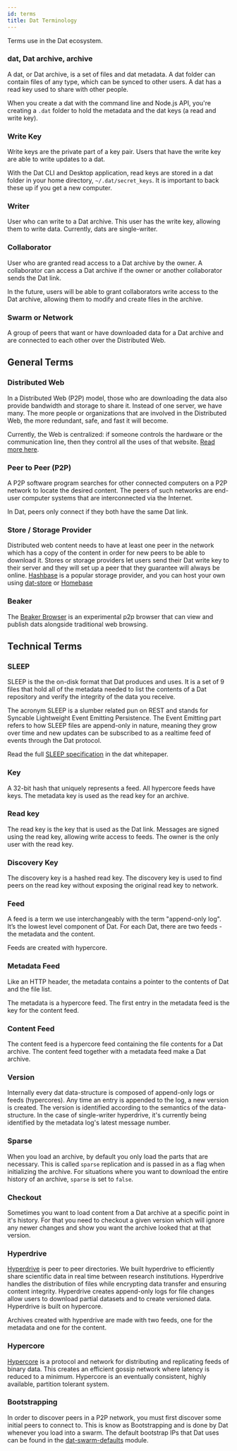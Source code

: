 ```yaml
---
id: terms
title: Dat Terminology
---
```



Terms use in the Dat ecosystem.

### dat, Dat archive, archive

A dat, or Dat archive, is a set of files and dat metadata. A dat folder can contain files of any type, which can be synced to other users. A dat has a read key used to share with other people.

When you create a dat with the command line and Node.js API, you're creating a `.dat` folder to hold the metadata and the dat keys (a read and write key).

### Write Key

Write keys are the private part of a key pair. Users that have the write key are able to write updates to a dat.

With the Dat CLI and Desktop application, read keys are stored in a dat folder in your home directory, `~/.dat/secret_keys`. It is important to back these up if you get a new computer.

### Writer

User who can write to a Dat archive. This user has the write key, allowing them to write data. Currently, dats are single-writer.

### Collaborator

User who are granted read access to a Dat archive by the owner. A collaborator can access a Dat archive if the owner or another collaborator sends the Dat link.

In the future, users will be able to grant collaborators write access to the Dat archive, allowing them to modify and create files in the archive.

### Swarm or Network

A group of peers that want or have downloaded data for a Dat archive and are connected to each other over the Distributed Web.

## General Terms

### Distributed Web

In a Distributed Web (P2P) model, those who are downloading the data also provide bandwidth and storage to share it. Instead of one server, we have many. The more people or organizations that are involved in the Distributed Web, the more redundant, safe, and fast it will become.

Currently, the Web is centralized: if someone controls the hardware or the communication line, then they control all the uses of that website. [Read more here](http://brewster.kahle.org/2015/08/11/locking-the-web-open-a-call-for-a-distributed-web-2/).

### Peer to Peer (P2P)

A P2P software program searches for other connected computers on a P2P network to locate the desired content. The peers of such networks are end-user computer systems that are interconnected via the Internet.

In Dat, peers only connect if they both have the same Dat link.

### Store / Storage Provider

Distributed web content needs to have at least one peer in the network which has a copy of the content in order for new peers to be able to download it. Stores or storage providers let users send their Dat write key to their server and they will set up a peer that they guarantee will always be online. [Hashbase](https://hashbase.io/) is a popular storage provider, and you can host your own using [dat-store](https://www.npmjs.com/dat-store) or [Homebase](https://github.com/beakerbrowser/homebase/)

### Beaker

The [Beaker Browser](https://beakerbrowser.com/) is an experimental p2p browser that can view and publish dats alongside traditional web browsing.

## Technical Terms

### SLEEP

SLEEP is the the on-disk format that Dat produces and uses. It is a set of 9 files that hold all of the metadata needed to list the contents of a Dat repository and verify the integrity of the data you receive.

The acronym SLEEP is a slumber related pun on REST and stands for Syncable Lightweight Event Emitting Persistence. The Event Emitting part refers to how SLEEP files are append-only in nature, meaning they grow over time and new updates can be subscribed to as a realtime feed of events through the Dat protocol.

Read the full [SLEEP specification](https://github.com/datproject/docs/blob/master/papers/dat-paper.md#3-sleep-specification) in the dat whitepaper.

### Key

A 32-bit hash that uniquely represents a feed. All hypercore feeds have keys. The metadata key is used as the read key for an archive.

### Read key

The read key is the key that is used as the Dat link. Messages are signed using the read key, allowing write access to feeds. The owner is the only user with the read key.

### Discovery Key

The discovery key is a hashed read key. The discovery key is used to find peers on the read key without exposing the original read key to network.

### Feed

A feed is a term we use interchangeably with the term "append-only log". It’s the lowest level component of Dat. For each Dat, there are two feeds - the metadata and the content.

Feeds are created with hypercore.

### Metadata Feed

Like an HTTP header, the metadata contains a pointer to the contents of Dat and the file list.

The metadata is a hypercore feed. The first entry in the metadata feed is the key for the content feed.

### Content Feed

The content feed is a hypercore feed containing the file contents for a Dat archive. The content feed together with a metadata feed make a Dat archive.

### Version

Internally every dat data-structure is composed of append-only logs or feeds (hypercores). Any time an entry is appended to the log, a new version is created. The version is identified according to the semantics of the data-structure. In the case of single-writer hyperdrive, it's currently being identified by the metadata log's latest message number.

### Sparse

When you load an archive, by default you only load the parts that are necessary. This is called `sparse` replication and is passed in as a flag when initializing the archive. For situations where you want to download the entire history of an archive, `sparse` is set to `false`.

### Checkout

Sometimes you want to load content from a Dat archive at a specific point in it's history. For that you need to checkout a given version which will ignore any newer changes and show you want the archive looked that at that version.

### Hyperdrive

[Hyperdrive](https://github.com/mafintosh/hyperdrive) is peer to peer directories. We built hyperdrive to efficiently share scientific data in real time between research institutions. Hyperdrive handles the distribution of files while encrypting data transfer and ensuring content integrity. Hyperdrive creates append-only logs for file changes allow users to download partial datasets and to create versioned data. Hyperdrive is built on hypercore.

Archives created with hyperdrive are made with two feeds, one for the metadata and one for the content.

### Hypercore

[Hypercore](https://github.com/mafintosh/hypercore) is a protocol and network for distributing and replicating feeds of binary data. This creates an efficient gossip network where latency is reduced to a minimum. Hypercore is an eventually consistent, highly available, partition tolerant system.

### Bootstrapping

In order to discover peers in a P2P network, you must first discover some initial peers to connect to. This is know as Bootstrapping and is done by Dat whenever you load into a swarm. The default bootstrap IPs that Dat uses can be found in the [dat-swarm-defaults](https://github.com/datproject/dat-swarm-defaults/blob/master/index.js) module.
